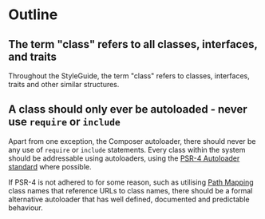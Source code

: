 # Outline

## The term "class" refers to all classes, interfaces, and traits

Throughout the StyleGuide, the term "class" refers to classes, interfaces, traits and other similar structures.

## A class should only ever be autoloaded - never use `require` or `include`

Apart from one exception, the Composer autoloader, there should never be any use of `require` or `include` statements. Every class within the system should be addressable using autoloaders, using the [PSR-4 Autoloader standard][psr-4] where possible.

If PSR-4 is not adhered to for some reason, such as utilising [Path Mapping][path-mapping] class names that reference URLs to class names, there should be a formal alternative autoloader that has well defined, documented and predictable behaviour.

[psr-4]: https://github.com/PhpGt/Csrf/issues/46
[path-mapping]: https://github.com/PhpGt/StyleGuide/blob/master/directories-files-namespaces/path-mapping.md
